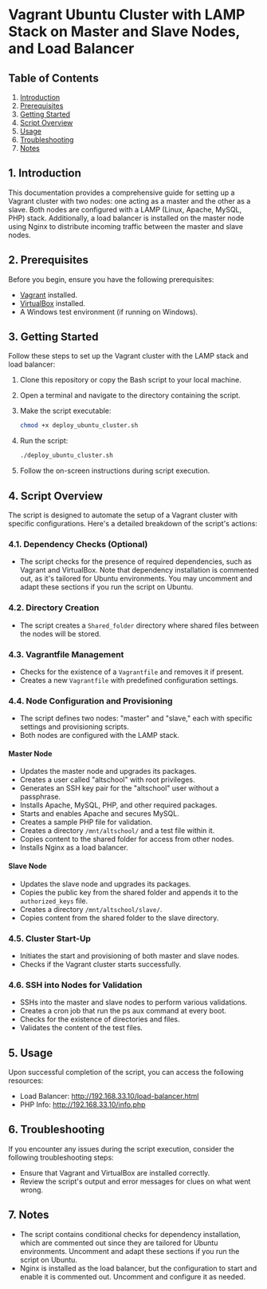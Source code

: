 # Vagrant Ubuntu Cluster with LAMP Stack on Master and Slave Nodes, and Load Balancer

## Table of Contents

1. [Introduction](#1-introduction)
2. [Prerequisites](#2-prerequisites)
3. [Getting Started](#3-getting-started)
4. [Script Overview](#4-script-overview)
5. [Usage](#5-usage)
6. [Troubleshooting](#6-troubleshooting)
7. [Notes](#7-notes)

## 1. Introduction

This documentation provides a comprehensive guide for setting up a Vagrant cluster with two nodes: one acting as a master and the other as a slave. Both nodes are configured with a LAMP (Linux, Apache, MySQL, PHP) stack. Additionally, a load balancer is installed on the master node using Nginx to distribute incoming traffic between the master and slave nodes.

## 2. Prerequisites

Before you begin, ensure you have the following prerequisites:

- [Vagrant](https://www.vagrantup.com/) installed.
- [VirtualBox](https://www.virtualbox.org/) installed.
- A Windows test environment (if running on Windows).

## 3. Getting Started

Follow these steps to set up the Vagrant cluster with the LAMP stack and load balancer:

1. Clone this repository or copy the Bash script to your local machine.

2. Open a terminal and navigate to the directory containing the script.

3. Make the script executable:

   ```bash
   chmod +x deploy_ubuntu_cluster.sh
   ```

4. Run the script:

   ```bash
   ./deploy_ubuntu_cluster.sh
   ```

5. Follow the on-screen instructions during script execution.

## 4. Script Overview

The script is designed to automate the setup of a Vagrant cluster with specific configurations. Here's a detailed breakdown of the script's actions:

### 4.1. Dependency Checks (Optional)

- The script checks for the presence of required dependencies, such as Vagrant and VirtualBox. Note that dependency installation is commented out, as it's tailored for Ubuntu environments. You may uncomment and adapt these sections if you run the script on Ubuntu.

### 4.2. Directory Creation

- The script creates a `Shared_folder` directory where shared files between the nodes will be stored.

### 4.3. Vagrantfile Management

- Checks for the existence of a `Vagrantfile` and removes it if present.
- Creates a new `Vagrantfile` with predefined configuration settings.

### 4.4. Node Configuration and Provisioning

- The script defines two nodes: "master" and "slave," each with specific settings and provisioning scripts.
- Both nodes are configured with the LAMP stack.

#### Master Node

- Updates the master node and upgrades its packages.
- Creates a user called "altschool" with root privileges.
- Generates an SSH key pair for the "altschool" user without a passphrase.
- Installs Apache, MySQL, PHP, and other required packages.
- Starts and enables Apache and secures MySQL.
- Creates a sample PHP file for validation.
- Creates a directory `/mnt/altschool/` and a test file within it.
- Copies content to the shared folder for access from other nodes.
- Installs Nginx as a load balancer.

#### Slave Node

- Updates the slave node and upgrades its packages.
- Copies the public key from the shared folder and appends it to the `authorized_keys` file.
- Creates a directory `/mnt/altschool/slave/`.
- Copies content from the shared folder to the slave directory.

### 4.5. Cluster Start-Up

- Initiates the start and provisioning of both master and slave nodes.
- Checks if the Vagrant cluster starts successfully.

### 4.6. SSH into Nodes for Validation

- SSHs into the master and slave nodes to perform various validations.
- Creates a cron job that run the ps aux command at every boot.
- Checks for the existence of directories and files.
- Validates the content of the test files.

## 5. Usage

Upon successful completion of the script, you can access the following resources:

- Load Balancer: http://192.168.33.10/load-balancer.html
- PHP Info: http://192.168.33.10/info.php

## 6. Troubleshooting

If you encounter any issues during the script execution, consider the following troubleshooting steps:

- Ensure that Vagrant and VirtualBox are installed correctly.
- Review the script's output and error messages for clues on what went wrong.

## 7. Notes

- The script contains conditional checks for dependency installation, which are commented out since they are tailored for Ubuntu environments. Uncomment and adapt these sections if you run the script on Ubuntu.
- Nginx is installed as the load balancer, but the configuration to start and enable it is commented out. Uncomment and configure it as needed.
